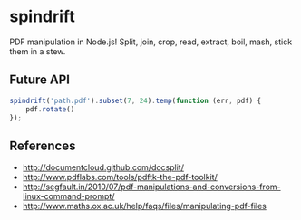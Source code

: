 # spindrift

PDF manipulation in Node.js! Split, join, crop, read, extract, boil, mash, stick them in a stew. 

## Future API

```javascript
spindrift('path.pdf').subset(7, 24).temp(function (err, pdf) {
	pdf.rotate()
});
```

## References

* http://documentcloud.github.com/docsplit/
* http://www.pdflabs.com/tools/pdftk-the-pdf-toolkit/
* http://segfault.in/2010/07/pdf-manipulations-and-conversions-from-linux-command-prompt/
* http://www.maths.ox.ac.uk/help/faqs/files/manipulating-pdf-files
